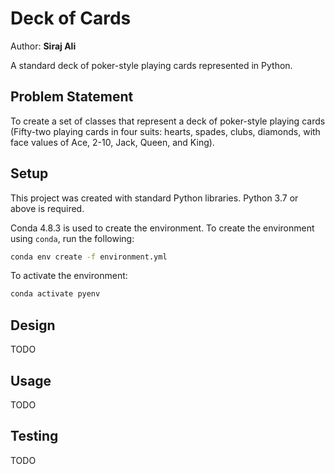 # Deck of Cards

Author: **Siraj Ali**

A standard deck of poker-style playing cards represented in Python.

## Problem Statement
To create a set of classes that represent a deck of poker-style playing cards (Fifty-two playing cards in four suits: hearts, spades, clubs, diamonds, with face values of Ace, 2-10, Jack, Queen, and King).

## Setup

This project was created with standard Python libraries. Python 3.7 or above is required.  

Conda 4.8.3 is used to create the environment. To create the environment using `conda`, run the following:
```bash
conda env create -f environment.yml
```
To activate the environment:
```bash
conda activate pyenv
```

## Design

TODO

## Usage

TODO

## Testing

TODO